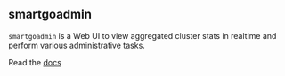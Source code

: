 ## smartgoadmin

`smartgoadmin` is a Web UI to view aggregated cluster stats in realtime and perform various
administrative tasks.

Read the [docs](http://github.com/ttstringiot/golangiot)
